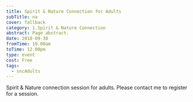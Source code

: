 ```yaml
---
title: Spirit & Nature Connection for Adults
subTitle: na
cover: fallback
category: 1.Spirit & Nature Connection
abstract: Page abstract.
date: 2018-09-30
fromTime: 10.00am
toTime: 12.00pm
type: event
cost: Free
tags:
  - sncAdults
---
```


Spirit & Nature connection session for adults. Please contact me to register for a session.

